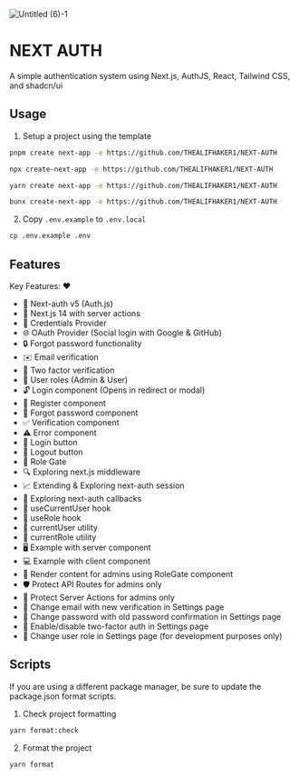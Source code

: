 ![Untitled (6)-1](https://github.com/THEALIFHAKER1/NEXT-AUTH/assets/56091627/04aebd9f-1464-4fe1-a233-e99d3240546d)

# NEXT AUTH

A simple authentication system using Next.js, AuthJS, React, Tailwind CSS, and shadcn/ui

## Usage

1. Setup a project using the template

```bash
pnpm create next-app -e https://github.com/THEALIFHAKER1/NEXT-AUTH
```

```bash
npx create-next-app -e https://github.com/THEALIFHAKER1/NEXT-AUTH
```

```bash
yarn create next-app -e https://github.com/THEALIFHAKER1/NEXT-AUTH
```

```bash
bunx create-next-app -e https://github.com/THEALIFHAKER1/NEXT-AUTH
```

2. Copy `.env.example` to `.env.local`

```bash
cp .env.example .env
```

## Features

Key Features:
:heart:
- 🔐 Next-auth v5 (Auth.js)
- 🚀 Next.js 14 with server actions
- 🔑 Credentials Provider
- 🌐 OAuth Provider (Social login with Google & GitHub)
- 🔒 Forgot password functionality
- ✉️ Email verification
- 📱 Two factor verification
- 👥 User roles (Admin & User)
- 🔓 Login component (Opens in redirect or modal)
- 📝 Register component
- 🤔 Forgot password component
- ✅ Verification component
- ⚠️ Error component
- 🔘 Login button
- 🚪 Logout button
- 🚧 Role Gate
- 🔍 Exploring next.js middleware
- 📈 Extending & Exploring next-auth session
- 🔄 Exploring next-auth callbacks
- 👤 useCurrentUser hook
- 🛂 useRole hook
- 🧑 currentUser utility
- 👮 currentRole utility
- 🖥️ Example with server component
- 💻 Example with client component
- 👑 Render content for admins using RoleGate component
- 🛡️ Protect API Routes for admins only
- 🔐 Protect Server Actions for admins only
- 📧 Change email with new verification in Settings page
- 🔑 Change password with old password confirmation in Settings page
- 🔔 Enable/disable two-factor auth in Settings page
- 🔄 Change user role in Settings page (for development purposes only)

## Scripts

If you are using a different package manager, be sure to update the package.json format scripts.

1. Check project formatting

```bash
yarn format:check
```

2. Format the project

```bash
yarn format
```
